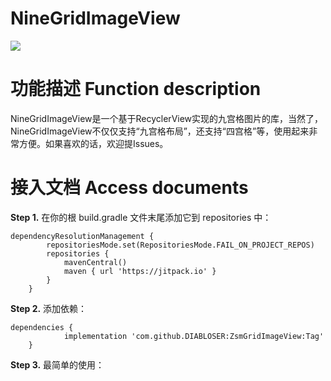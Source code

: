 NineGridImageView
=================
[![](https://jitpack.io/v/DIABLOSER/ZsmGridImageView.svg)](https://jitpack.io/#DIABLOSER/ZsmGridImageView)

功能描述 Function description
============================
NineGridImageView是一个基于RecyclerView实现的九宫格图片的库，当然了，NineGridImageView不仅仅支持“九宫格布局”，还支持“四宫格”等，使用起来非常方便。如果喜欢的话，欢迎提Issues。

接入文档 Access documents
========================
__Step 1.__ 在你的根 build.gradle 文件末尾添加它到 repositories 中：
```
dependencyResolutionManagement {
		repositoriesMode.set(RepositoriesMode.FAIL_ON_PROJECT_REPOS)
		repositories {
			mavenCentral()
			maven { url 'https://jitpack.io' }
		}
	}
```
__Step 2.__ 添加依赖：
```
dependencies {
	        implementation 'com.github.DIABLOSER:ZsmGridImageView:Tag'
	}
```
__Step 3.__ 最简单的使用：
```

```
